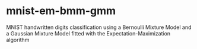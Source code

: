 # mnist-em-bmm-gmm
MNIST handwritten digits classification using a Bernoulli Mixture Model and a Gaussian Mixture Model fitted with the Expectation-Maximization algorithm
